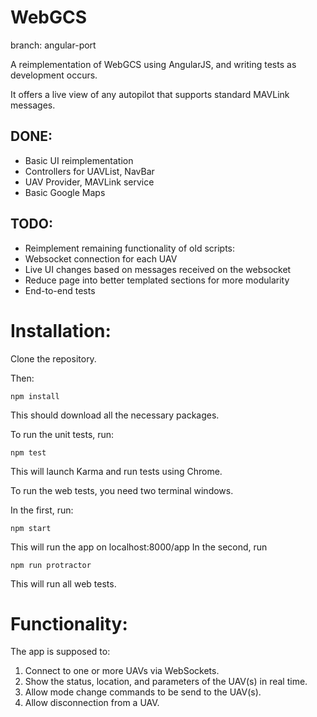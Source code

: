 WebGCS
======

branch: angular-port

A reimplementation of WebGCS using AngularJS, and writing tests
as development occurs.

It offers a live view of any autopilot that supports
standard MAVLink messages.

DONE:
-----

- Basic UI reimplementation
- Controllers for UAVList, NavBar
- UAV Provider, MAVLink service
- Basic Google Maps

TODO:
-----

- Reimplement remaining functionality of old scripts:
 - Websocket connection for each UAV
 - Live UI changes based on messages received on the websocket
- Reduce page into better templated sections for more modularity
- End-to-end tests

Installation:
=============

Clone the repository.

Then:
```
npm install
```

This should download all the necessary packages.

To run the unit tests, run:
```
npm test
```
This will launch Karma and run tests using Chrome.

To run the web tests, you need two terminal windows.

In the first, run:
```
npm start
```
This will run the app on localhost:8000/app
In the second, run
```
npm run protractor
```
This will run all web tests.

Functionality:
==============

The app is supposed to:

1. Connect to one or more UAVs via WebSockets.
2. Show the status, location, and parameters of the UAV(s) in real time.
3. Allow mode change commands to be send to the UAV(s).
4. Allow disconnection from a UAV.
